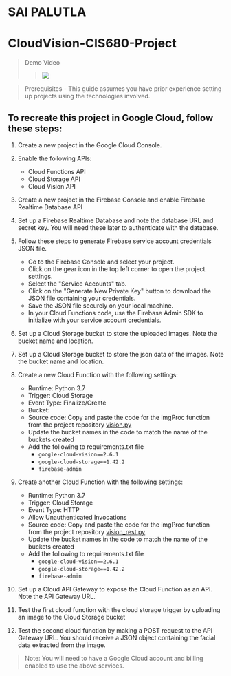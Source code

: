 # SAI PALUTLA
# CloudVision-CIS680-Project

> Demo Video
>> [![](https://markdown-videos.deta/youtube/KWXMnNukZBg)](https://youtu.be/KWXMnNukZBg)

> Prerequisites - This guide assumes you have prior experience setting up projects using the technologies involved.
## To recreate this project in Google Cloud, follow these steps:

1. Create a new project in the Google Cloud Console.
2. Enable the following APIs:
    - Cloud Functions API
    - Cloud Storage API
    - Cloud Vision API
3. Create a new project in the Firebase Console and enable Firebase Realtime Database API
4. Set up a Firebase Realtime Database and note the database URL and secret key. You will need these later to authenticate with the database.
5. Follow these steps to generate Firebase service account credentials JSON file.
    - Go to the Firebase Console and select your project.
    - Click on the gear icon in the top left corner to open the project settings.
    - Select the "Service Accounts" tab.
    - Click on the "Generate New Private Key" button to download the JSON file containing your credentials.
    - Save the JSON file securely on your local machine.
    - In your Cloud Functions code, use the Firebase Admin SDK to initialize with your service account credentials.
5. Set up a Cloud Storage bucket to store the uploaded images. Note the bucket name and location.
6. Set up a Cloud Storage bucket to store the json data of the images. Note the bucket name and location.
7. Create a new Cloud Function with the following settings:
    - Runtime: Python 3.7
    - Trigger: Cloud Storage
    - Event Type: Finalize/Create
    - Bucket: <your bucket name>
    - Source code: Copy and paste the code for the imgProc function from the project repository [vision.py](vision.py)
    - Update the bucket names in the code to match the name of the buckets created
    - Add the following to requirements.txt file
        - `google-cloud-vision==2.6.1`
        - `google-cloud-storage==1.42.2`
        - `firebase-admin`
8. Create another Cloud Function with the following settings:
    - Runtime: Python 3.7
    - Trigger: Cloud Storage
    - Event Type: HTTP
    - Allow Unauthenticated Invocations
    - Source code: Copy and paste the code for the imgProc function from the project repository [vision_rest.py](vision_rest.py)
    - Update the bucket names in the code to match the name of the buckets created
    - Add the following to requirements.txt file
        - `google-cloud-vision==2.6.1`
        - `google-cloud-storage==1.42.2`
        - `firebase-admin`

8. Set up a Cloud API Gateway to expose the Cloud Function as an API. Note the API Gateway URL.
9. Test the first cloud function with the cloud storage trigger by uploading an image to the Cloud Storage bucket
10. Test the second cloud function by making a POST request to the API Gateway URL. You should receive a JSON object containing the facial data extracted from the image.

> Note: You will need to have a Google Cloud account and billing enabled to use the above services.